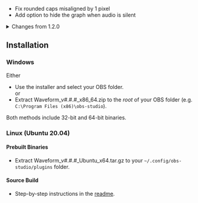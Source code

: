 - Fix rounded caps misaligned by 1 pixel
- Add option to hide the graph when audio is silent

<details>
<summary>Changes from 1.2.0</summary>

- Add circular display mode
- Add level meter display mode
- Add rounded bar caps
- Add option to capture OBS audio output bus (all active audio sources)
- Reduce minimum strength of gaussian filter to work better with bar graphs
</details>

## Installation
### Windows
Either  
- Use the installer and select your OBS folder.  
or  
- Extract Waveform\_v#.#.#\_x86\_64.zip to the *root* of your OBS folder (e.g. `C:\Program Files (x86)\obs-studio`).

Both methods include 32-bit and 64-bit binaries.

### Linux (Ubuntu 20.04)
#### Prebuilt Binaries
- Extract Waveform\_v#.#.#\_Ubuntu\_x64.tar.gz to your `~/.config/obs-studio/plugins` folder.  

#### Source Build
- Step-by-step instructions in the [readme](https://github.com/phandasm/waveform/blob/master/README.md#linux-ubuntu-20043-lts).
